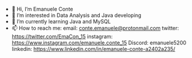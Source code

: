 - 👋 Hi, I’m Emanuele Conte
- 👀 I’m interested in Data Analysis and Java developing
- 🌱 I’m currently learning Java and MySQL
- 📫 How to reach me:
    email: conte.emanuele@protonmail.com
    twitter: https://twitter.com/EmaCon_15
    instagram: https://www.instagram.com/emanuele.conte_15
    Discord: emanuele5200
    linkedin: https://www.linkedin.com/in/emanuele-conte-a2402a235/